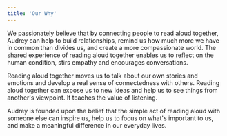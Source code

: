 ```yaml
---
title: 'Our Why'
---
```


We passionately believe that by connecting people to read aloud together, Audrey can help to build relationships, remind us how much more we have in common than divides us, and create a more compassionate world. The shared experience of reading aloud together enables us to reflect on the human condition, stirs empathy and encourages conversations. 

Reading aloud together moves us to talk about our own stories and emotions and develop a real sense of connectedness with others. Reading aloud together can expose us to new ideas and help us to see things from another's viewpoint. It teaches the value of listening. 

Audrey is founded upon the belief that the simple act of reading aloud with someone else can inspire us, help us to focus on what's important to us, and make a meaningful difference in our everyday lives.
